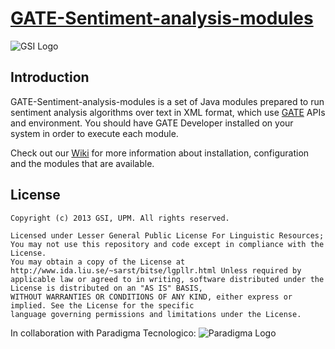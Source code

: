 [GATE-Sentiment-analysis-modules](https://github.com/gsi-upm/GATE-modules)
=====
![GSI Logo](http://gsi.dit.upm.es/templates/jgsi/images/logo.png)

## Introduction
GATE-Sentiment-analysis-modules is a set of Java modules prepared to run sentiment analysis algorithms over text in XML format, which use [GATE](http://gate.ac.uk) APIs and environment.
You should have GATE Developer installed on your system in order to execute each module.

Check out our [Wiki](https://github.com/gsi-upm/GATE-modules/wiki) for more information about installation, configuration and the modules that are available.

## License

```
Copyright (c) 2013 GSI, UPM. All rights reserved.

Licensed under Lesser General Public License For Linguistic Resources; 
You may not use this repository and code except in compliance with the License. 
You may obtain a copy of the License at http://www.ida.liu.se/~sarst/bitse/lgpllr.html Unless required by 
applicable law or agreed to in writing, software distributed under the License is distributed on an "AS IS" BASIS,
WITHOUT WARRANTIES OR CONDITIONS OF ANY KIND, either express or implied. See the License for the specific 
language governing permissions and limitations under the License.
```


In collaboration with Paradigma Tecnologico:
![Paradigma Logo](https://dl.dropboxusercontent.com/u/21681328/paradigma.png)

